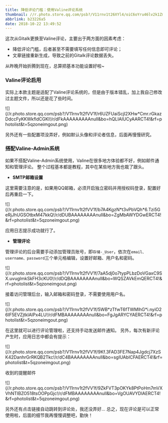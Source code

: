 ```yaml
---
title: 降低评论门槛：使用Valine评论系统
thumbnail: //r.photo.store.qq.com/psb?/V11rnv1t26XYl4/oiC6oYru46lv2k1ZmSL4Ze1oKZsy.J85JW2Q5RK5XVc!/r/dDUBAAAAAAAAnull&bo=6AOVAegDlQERCT4!&rf=photolist&t=5qzoneimgout.png
abbrlink: b23226a5
date: 2018-10-22 13:49:52
---
```

这次从Gitalk更换至Valine评论，主要出于两方面的因素考虑：
- 降低评论门槛，后者甚至不需要填写任何信息即可评论；
- 文章链接重新生成，导致之前的Gitalk评论数据丢失。

从昨晚开始折腾到现在，总算把基本功能设置好啦~
<!--more-->

### Valine评论启用

实际上本款主题是适配了Valine评论系统的，但是由于版本错乱，加上我自己修改过主题文件，所以还是花了些时间。

<div class="has-text-centered">![](//r.photo.store.qq.com/psb?/V11rnv1t2fVV1f/r6UZFUaiScjI2XHw*Cmr.rGkazDdccFyKKWkfldCGKI!/r/dFkAAAAAAAAAnull&bo=hQLIAIUCyAARCT4!&rf=photolist&t=5qzoneimgout.png)</div>

另外还有一些配置项没弄好，例如默认头像和评论者信息，后面再慢慢研究。

### 搭配Valine-Admin系统

如果不搭配Valine-Admin系统使用，Valine在很多地方体验都不好，例如邮件通知和管理评论。
整个过程基本都是教程，其中在某些地方我也栽了跟头。
- **SMTP邮箱设置**

这里需要注意的是，如果用QQ邮箱，必须开启独立密码并用授权码登录，配置好后再重启一下。
<div class="has-text-centered">![](//r.photo.store.qq.com/psb?/V11rnv1t2fVV1f/b7A4KgzN*t3vPbVQh*6.Tzi5GeRjJhUGSOtbxM47kkQ!/r/dDUBAAAAAAAAnull&bo=ZgMbAWYDGwERCT4!&rf=photolist&t=5qzoneimgout.png)</div>

应用日志提示成功就行了。

- **管理评论**

管理评论的后台需要手动添加管理员账号，即`存储-_User`，依次在`email、username、password`三个单元格编辑，设置好邮箱、用户名和密码。
<div class="has-text-centered">![](//r.photo.store.qq.com/psb?/V11rnv1t2fVV1f/7aA5dj0o7typPLbzDoVGaxC9SX.uvuglmkSkFH3cKU0!/r/dDQBAAAAAAAAnull&bo=WQSZAVkEmQERCT4!&rf=photolist&t=5qzoneimgout.png)</div>

接着访问管理后台，输入邮箱和密码登录，不需要使用用户名。

<div class="has-text-centered">![](//r.photo.store.qq.com/psb?/V11rnv1t2fVV1f/5WB*zTfwT6fTWMlhG*i.nyiO26IF5EVZjtklAlPx4LU!/r/dFMBAAAAAAAAnull&bo=FgJgARYCYAERCT4!&rf=photolist&t=5qzoneimgout.png)</div>

在这里就可以进行评论管理啦，还支持手动发送邮件通知。
另外，每次有新评论产生时，应用日志中都会有提示：

<div class="has-text-centered">![](//r.photo.store.qq.com/psb?/V11rnv1t2fVV1f/9Kf.3FAD3FE7Nap4Jgdcj7XzSK42DanhrGrRKQB2Tkc!/r/dC4BAAAAAAAAnull&bo=sgIUAbICFAERCT4!&rf=photolist&t=5qzoneimgout.png)</div>

收到的提醒邮件

<div class="has-text-centered">![](//r.photo.store.qq.com/psb?/V11rnv1t2fVV1f/9ZkFVT3pOKYk8PtPoHm7mVXVhNTIBZO518tsOOPpGjc!/r/dFMBAAAAAAAAnull&bo=VgOUAVYDlAERCT4!&rf=photolist&t=5qzoneimgout.png)</div>

另外还有点击链接自动跳转到评论处，我还没弄好...
总之，现在评论是可以正常使用啦，后面的细节我再慢慢调整吧，勤快！